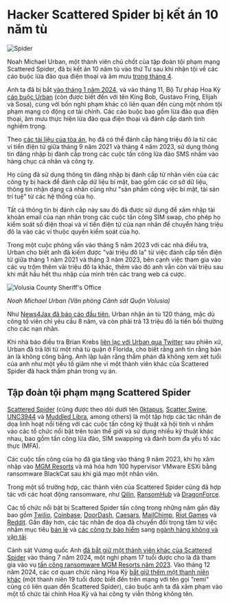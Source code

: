 # Hacker Scattered Spider bị kết án 10 năm tù

![Spider](https://www.bleepstatic.com/content/hl-images/2025/08/21/Spider.jpg)

Noah Michael Urban, một thành viên chủ chốt của tập đoàn tội phạm mạng Scattered Spider, đã bị kết án 10 năm tù vào thứ Tư sau khi nhận tội về các cáo buộc lừa đảo qua điện thoại và âm mưu [trong tháng 4](https://storage.courtlistener.com/recap/gov.uscourts.flmd.422789/gov.uscourts.flmd.422789.66.0.pdf).

Anh ta đã bị bắt [vào tháng 1 năm 2024](https://www.justice.gov/usao-mdfl/pr/palm-coast-man-arrested-wire-fraud-and-aggravated-identity-theft-charges), và vào tháng 11, Bộ Tư pháp Hoa Kỳ [cáo buộc Urban](https://www.bleepingcomputer.com/news/security/us-charges-five-linked-to-scattered-spider-cybercrime-gang/) (còn được biết đến với tên King Bob, Gustavo Fring, Elijah và Sosa), cùng với bốn nghi phạm khác có liên quan đến cùng một nhóm tội phạm mạng có động cơ tài chính. Các cáo buộc bao gồm lừa đảo qua điện thoại, âm mưu thực hiện lừa đảo qua điện thoại và đánh cắp danh tính nghiêm trọng.

Theo [các tài liệu của tòa án](https://legacy.www.documentcloud.org/documents/25355101-usa-v-buchanan-complaint-redacted/), họ đã có thể đánh cắp hàng triệu đô la từ các ví tiền điện tử giữa tháng 9 năm 2021 và tháng 4 năm 2023, sử dụng thông tin đăng nhập bị đánh cắp trong các cuộc tấn công lừa đảo SMS nhắm vào hàng chục cá nhân và công ty.

Họ cũng đã sử dụng thông tin đăng nhập bị đánh cắp từ nhân viên của các công ty bị hack để đánh cắp dữ liệu bí mật, bao gồm các cơ sở dữ liệu, thông tin nhận dạng cá nhân cũng như "sản phẩm công việc bí mật, tài sản trí tuệ" từ các hệ thống của họ.

Tất cả thông tin bị đánh cắp này sau đó đã được sử dụng để xâm nhập tài khoản email của nạn nhân trong các cuộc tấn công SIM swap, cho phép họ kiểm soát số điện thoại và ví tiền điện tử của nạn nhân để chuyển hàng triệu đô la vào các ví thuộc quyền kiểm soát của họ.

Trong một cuộc phỏng vấn vào tháng 5 năm 2023 với các nhà điều tra, Urban cho biết anh đã kiếm được "vài triệu đô la" từ việc đánh cắp tiền điện tử giữa tháng 1 năm 2021 và tháng 3 năm 2023, bên cạnh việc tham gia vào các vụ trộm thêm vài triệu đô la khác, thêm vào đó anh vẫn còn vài triệu sau khi mất hầu hết thu nhập của mình trên các trang web cá cược.

![Volusia County Sheriff's Office](https://www.bleepstatic.com/images/news/u/1109292/2025/Noah-Urban.jpg)

_Noah Michael Urban (Văn phòng Cảnh sát Quận Volusia)_

Như [News4Jax đã báo cáo đầu tiên](https://www.news4jax.com/news/local/2025/08/20/palm-coast-man-linked-to-scattered-spider-cybercrime-gang-sentenced-to-10-years-for-cryptocurrency-theft/), Urban nhận án tù 120 tháng, mặc dù công tố viên chỉ yêu cầu 8 năm, và còn phải trả 13 triệu đô la tiền bồi thường cho các nạn nhân.

Khi nhà báo điều tra Brian Krebs [liên lạc với Urban qua Twitter](http://krebsonsecurity.com/2025/08/sim-swapper-scattered-spider-hacker-gets-10-years/) sau phiên xử, Urban đã trả lời từ một nhà tù quận ở Florida, cho biết rằng anh tin rằng bản án là không công bằng. Anh lập luận rằng thẩm phán đã không xem xét tuổi của anh như một yếu tố giảm nhẹ vì một thành viên khác của Scattered Spider đã hack thẩm phán trong vụ án.

## Tập đoàn tội phạm mạng Scattered Spider

[Scattered Spider](https://www.bleepingcomputer.com/tag/scattered-spider/) (cũng được theo dõi dưới tên [0ktapus](https://www.bleepingcomputer.com/news/security/twilio-hackers-hit-over-130-orgs-in-massive-okta-phishing-attack/), [Scatter Swine](https://www.bleepingcomputer.com/news/security/okta-one-time-mfa-passcodes-exposed-in-twilio-cyberattack/), [UNC3944](https://www.mandiant.com/resources/blog/unc3944-sms-phishing-sim-swapping-ransomware) và [Muddled Libra](https://unit42.paloaltonetworks.com/muddled-libra/), among others) là một tập hợp các tác nhân đe dọa linh hoạt nổi tiếng với các cuộc tấn công kỹ thuật xã hội tinh vi nhắm vào các tổ chức nổi bật trên toàn thế giới và sử dụng nhiều kỹ thuật khác nhau, bao gồm tấn công lừa đảo, SIM swapping và đánh bom đa yếu tố xác thực (MFA).

Các cuộc tấn công của họ đã gia tăng vào tháng 9 năm 2023, khi họ xâm nhập vào [MGM Resorts](https://www.bleepingcomputer.com/news/security/mgm-resorts-shuts-down-it-systems-after-cyberattack/) và mã hóa hơn 100 hypervisor VMware ESXi bằng ransomware BlackCat sau khi giả mạo một nhân viên.

Trong một số trường hợp, các thành viên của Scattered Spider cũng đã hợp tác với các hoạt động ransomware, như [Qilin](https://www.bleepingcomputer.com/news/security/microsoft-links-scattered-spider-hackers-to-qilin-ransomware-attacks/), [RansomHub](https://reliaquest.com/blog/scattered-spider-x-ransomhub-a-new-partnership/) và [DragonForce](https://www.bleepingcomputer.com/news/security/co-op-confirms-data-theft-after-dragonforce-ransomware-claims-attack/).

Các tổ chức nổi bật bị Scattered Spider tấn công trong những năm gần đây bao gồm [Twilio](https://www.bleepingcomputer.com/news/security/twilio-hackers-hit-over-130-orgs-in-massive-okta-phishing-attack/), [Coinbase](https://www.bleepingcomputer.com/news/security/coinbase-cyberattack-targeted-employees-with-fake-sms-alert/), [DoorDash](https://www.bleepingcomputer.com/news/security/doordash-discloses-new-data-breach-tied-to-twilio-hackers/), [Caesars](https://www.bleepingcomputer.com/news/security/caesars-entertainment-confirms-ransom-payment-customer-data-theft/), [MailChimp](https://www.bleepingcomputer.com/news/security/mailchimp-discloses-new-breach-after-employees-got-hacked/), [Riot Games](https://www.bleepingcomputer.com/news/security/riot-games-receives-ransom-demand-from-hackers-refuses-to-pay/) và [Reddit](https://www.bleepingcomputer.com/news/security/reddit-hackers-threaten-to-leak-data-stolen-in-february-breach/). Gần đây hơn, các tác nhân đe dọa đã chuyển đổi trọng tâm từ việc nhắm mục tiêu [bán lẻ](https://www.bleepingcomputer.com/news/security/google-scattered-spider-switches-targets-to-us-retail-chains/) và [các công ty bảo hiểm](https://www.bleepingcomputer.com/news/security/google-warns-scattered-spider-hackers-now-target-us-insurance-companies/) sang [ngành hàng không và vận tải](https://www.bleepingcomputer.com/news/security/scattered-spider-hackers-shift-focus-to-aviation-transportation-firms/).

Cảnh sát Vương quốc Anh [đã bắt giữ một thành viên khác của Scattered Spider](https://www.bleepingcomputer.com/news/security/uk-arrests-suspected-scattered-spider-hacker-linked-to-mgm-attack/) vào tháng 7 năm 2024, một nghi phạm 17 tuổi được cho là đã tham gia vào vụ [tấn công ransomware MGM Resorts năm 2023](https://www.bleepingcomputer.com/tag/mgm-resorts/). Vào tháng 12 năm 2024, các cơ quan chức năng Hoa Kỳ [bắt giữ thêm một thanh niên khác](https://www.bleepingcomputer.com/news/security/us-arrests-scattered-spider-suspect-linked-to-telecom-hacks/) (một thanh niên 19 tuổi được biết đến trên mạng với tên gọi "remi" cũng có liên quan đến Scattered Spider), cáo buộc anh ta đã xâm phạm vào một tổ chức tài chính Hoa Kỳ và hai công ty viễn thông không tên.
